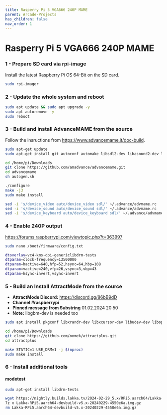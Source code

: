 ```yaml
---
title: Rasperry Pi 5 VGA666 240P MAME
parent: Arcade-Projects
has_children: false
nav_order: 1
---
```


# Rasperry Pi 5 VGA666 240P MAME

### 1 - Prepare SD card via rpi-image
Install the latest Raspberry Pi OS 64-Bit on the SD card.
```bash
sudo rpi-imager
```

### 2 - Update the whole system and reboot
```bash
sudo apt update && sudo apt upgrade -y
sudo apt autoremove -y
sudo reboot
```

### 3 - Build and install AdvanceMAME from the source
Follow the insructions from https://www.advancemame.it/doc-build.
```bash
sudo apt-get update
sudo apt-get install git autoconf automake libsdl2-dev libasound2-dev libfreetype6-dev zlib1g-dev libexpat1-dev libslang2-dev libncurses5-dev -y
```

```bash
cd /home/pi/Downloads
git clone https://github.com/amadvance/advancemame.git
cd advancemame
sh autogen.sh
```

```bash
./configure
make -j3
sudo make install 
```

```bash
sed -i 's/device_video auto/device_video sdl/' ~/.advance/advmame.rc
sed -i 's/device_sound auto/device_sound sdl/' ~/.advance/advmame.rc
sed -i 's/device_keyboard auto/device_keyboard sdl/' ~/.advance/advmame.rc
```


### 4 - Enable 240P output
https://forums.raspberrypi.com/viewtopic.php?t=363997

```bash
sudo nano /boot/firmware/config.txt
```

```bash
dtoverlay=vc4-kms-dpi-genericlibdrm-tests
dtparam=clock-frequency=13500000
dtparam=hactive=640,hfp=52,hsync=64,hbp=108
dtparam=vactive=240,vfp=26,vsync=3,vbp=43
dtparam=hsync-invert,vsync-invert
```

### 5 - Build an Install AttractMode from the source
- **AttractMode Discord:** https://discord.gg/86bB9dD
- **Channel #raspberrypi**
- **Pinned message from Substring** 01.02.2024 20:50
- **Note:** libgbm-dev is needed too

```bash
sudo apt install pkgconf libxrandr-dev libxcursor-dev libudev-dev libopenal-dev libflac-dev libvorbis-dev libgl1-mesa-dev libavformat-dev libfontconfig1-dev libfreetype6-dev libswscale-dev libswresample-dev libarchive-dev libjpeg-dev libglu1-mesa-dev libegl1-mesa-dev libdrm-dev libgbm-dev libcurl4-gnutls-dev build-essential cmake git -y
```

```bash
cd /home/pi/Downloads
git clone https://github.com/oomek/attractplus.git
cd attractplus
```

```bash
make STATIC=1 USE_DRM=1 -j $(nproc)
sudo make install
```

### 6 - Install additional tools

#### modetest
```bash
sudo apt-get install libdrm-tests

wget https://nightly.builds.lakka.tv/2024-02-29_5.x/RPi5.aarch64/Lakka-RPi5.aarch64-devbuild-v5.x-20240229-4550e6a.img.gz
7z x Lakka-RPi5.aarch64-devbuild-v5.x-20240229-4550e6a.img.gz
rm Lakka-RPi5.aarch64-devbuild-v5.x-20240229-4550e6a.img.gz

```

